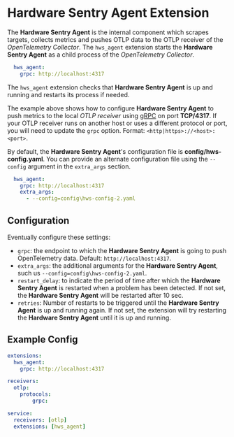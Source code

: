 # Hardware Sentry Agent Extension

The **Hardware Sentry Agent** is the internal component which scrapes targets, collects metrics and pushes OTLP data to the OTLP receiver of the *OpenTelemetry Collector*. The `hws_agent` extension starts the **Hardware Sentry Agent** as a child process of the *OpenTelemetry Collector*.

```yaml
  hws_agent:
    grpc: http://localhost:4317
```

The `hws_agent` extension checks that **Hardware Sentry Agent** is up and running and restarts its process if needed.

The example above shows how to configure **Hardware Sentry Agent** to push metrics to the local _OTLP receiver_ using [gRPC](https://grpc.io/) on port **TCP/4317**.
If your OTLP receiver runs on another host or uses a different protocol or port, you will need to update the `grpc` option. Format: `<http|https>://<host>:<port>`.

By default, the **Hardware Sentry Agent**'s configuration file is **config/hws-config.yaml**. You can provide an alternate configuration file using the `--config` argument in the `extra_args` section.

```yaml
  hws_agent:
    grpc: http://localhost:4317
    extra_args:
      - --config=config\hws-config-2.yaml
```

## Configuration

Eventually configure these settings:

* `grpc`: the endpoint to which the **Hardware Sentry Agent** is going to push OpenTelemetry data. Default: `http://localhost:4317`.
* `extra_args`: the additional arguments for the **Hardware Sentry Agent**, such us `--config=config\hws-config-2.yaml`.
* `restart_delay`: to indicate the period of time after which the **Hardware Sentry Agent** is restarted when a problem has been detected. If not set, the **Hardware Sentry Agent** will be restarted after 10 sec.
* `retries`: Number of restarts to be triggered until the **Hardware Sentry Agent** is up and running again. If not set, the extension will try restarting the **Hardware Sentry Agent** until it is up and running.

## Example Config

```yaml
extensions:
  hws_agent:
    grpc: http://localhost:4317

receivers:
  otlp:
    protocols:
        grpc:

service:
  receivers: [otlp]
  extensions: [hws_agent]
```
